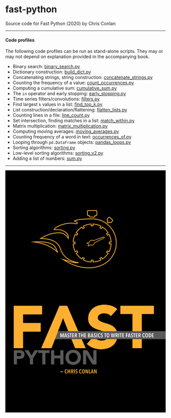 # fast-python
Source code for Fast Python (2020) by Chris Conlan

---------------

#### Code profiles

The following code profiles can be run as stand-alone scripts. They may or may not depend on explanation provided in the accompanying book.

+ Binary search: [binary_search.py](src/binary_search.py)
+ Dictionary construction: [build_dict.py](src/build_dict.py)
+ Concatenating strings, string construction: [concatenate_strings.py](src/concatenate_strings.py)
+ Counting the frequency of a value: [count_occurrences.py](src/count_occurrences.py)
+ Computing a cumulative sum: [cumulative_sum.py](src/cumulative_sum.py)
+ The `in` operator and early stopping: [early_stopping.py](src/early_stopping.py)
+ Time series filters/convolutions: [filters.py](src/filters.py)
+ Find largest `k` values in a list: [find_top_k.py](src/find_top_k.py)
+ List construction/declaration/flattening: [flatten_lists.py](src/flatten_lists.py)
+ Counting lines in a file: [line_count.py](src/line_count.py)
+ Set intersection, finding matches in a list: [match_within.py](src/match_within.py)
+ Matrix multiplication: [matrix_multiplication.py](src/matrix_multiplication.py)
+ Computing moving averages: [moving_averages.py](src/moving_averages.py)
+ Counting frequency of a word in text: [occurrences_of.py](src/occurrences_of.py)
+ Looping through `pd.DataFrame` objects: [pandas_loops.py](src/pandas_loops.py)
+ Sorting algorithms: [sorting.py](src/sorting.py)
+ Low-level sorting algorithms: [sorting_v2.py](src/sorting_v2.py)
+ Adding a list of numbers: [sum.py](src/sum.py)

----

![](cover.png)




